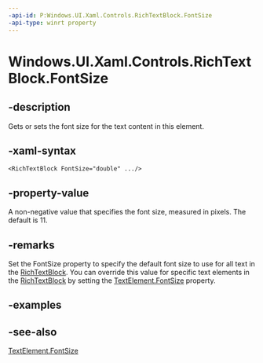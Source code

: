 ```yaml
---
-api-id: P:Windows.UI.Xaml.Controls.RichTextBlock.FontSize
-api-type: winrt property
---
```


<!-- Property syntax
public double FontSize { get;  set; }
-->

# Windows.UI.Xaml.Controls.RichTextBlock.FontSize

## -description
Gets or sets the font size for the text content in this element.



## -xaml-syntax
```xaml
<RichTextBlock FontSize="double" .../>
```


## -property-value
A non-negative value that specifies the font size, measured in pixels. The default is 11.

## -remarks
Set the FontSize property to specify the default font size to use for all text in the [RichTextBlock](richtextblock.md). You can override this value for specific text elements in the [RichTextBlock](richtextblock.md) by setting the [TextElement.FontSize](../windows.ui.xaml.documents/textelement_fontsize.md) property.

## -examples

## -see-also
[TextElement.FontSize](../windows.ui.xaml.documents/textelement_fontsize.md)
